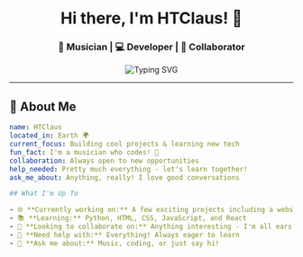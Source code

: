 <div align="center">
  
# Hi there, I'm HTClaus! 👋

### 🎵 Musician | 💻 Developer | 🌟 Collaborator

<img src="https://readme-typing-svg.herokuapp.com?font=Fira+Code&pause=1000&color=36BCF7&center=true&vCenter=true&width=435&lines=Welcome+to+my+GitHub+profile!;I'm+a+passionate+developer;Always+learning+something+new;Let's+build+something+amazing!" alt="Typing SVG" />

</div>

---

## 🚀 About Me

```yaml
name: HTClaus
located_in: Earth 🌍
current_focus: Building cool projects & learning new tech
fun_fact: I'm a musician who codes! 🎵
collaboration: Always open to new opportunities
help_needed: Pretty much everything - let's learn together!
ask_me_about: Anything, really! I love good conversations

## What I'm Up To

- 🌐 **Currently working on:** A few exciting projects including a website and other cool stuff
- 📚 **Learning:** Python, HTML, CSS, JavaScript, and React
- 🤝 **Looking to collaborate on:** Anything interesting - I'm all ears!
- 💬 **Need help with:** Everything! Always eager to learn
- 🎯 **Ask me about:** Music, coding, or just say hi!



```
